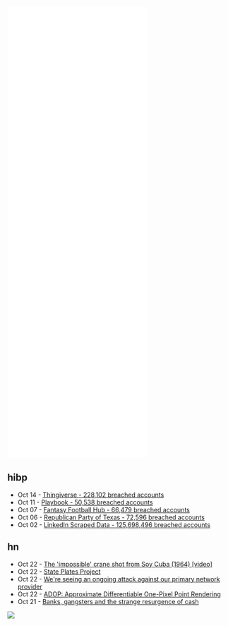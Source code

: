 ![Metrics](https://raw.githubusercontent.com/phixion/phixion/master/metrics.svg)

## hibp

<!--
for https://github.com/phixion/phixion/blob/main/.github/workflows/feeds.yml
-->
<!--START_SECTION:haveibeenpwnd-->
- Oct 14 - [Thingiverse - 228,102 breached accounts](https://haveibeenpwned.com/PwnedWebsites#Thingiverse)
- Oct 11 - [Playbook - 50,538 breached accounts](https://haveibeenpwned.com/PwnedWebsites#Playbook)
- Oct 07 - [Fantasy Football Hub - 66,479 breached accounts](https://haveibeenpwned.com/PwnedWebsites#FantasyFootballHub)
- Oct 06 - [Republican Party of Texas - 72,596 breached accounts](https://haveibeenpwned.com/PwnedWebsites#RepublicanPartyOfTexas)
- Oct 02 - [LinkedIn Scraped Data - 125,698,496 breached accounts](https://haveibeenpwned.com/PwnedWebsites#LinkedInScrape)
<!--END_SECTION:haveibeenpwnd-->

## hn

<!--
for https://github.com/phixion/phixion/blob/main/.github/workflows/feeds.yml
-->
<!--START_SECTION:hn-->
- Oct 22 - [The 'impossible' crane shot from Soy Cuba (1964) [video]](https://twitter.com/nickdale/status/1450617359375343617)
- Oct 22 - [State Plates Project](https://stateplatesproject.com/)
- Oct 22 - [We're seeing an ongoing attack against our primary network provider](https://www.fastmailstatus.com/)
- Oct 22 - [ADOP: Approximate Differentiable One-Pixel Point Rendering](https://github.com/darglein/ADOP)
- Oct 21 - [Banks, gangsters and the strange resurgence of cash](https://www.economist.com/1843/2021/10/18/billions-of-banknotes-are-missing-why-does-nobody-care)
<!--END_SECTION:hn-->

<!--
for https://yhype.me
-->
![](https://hit.yhype.me/github/profile?user_id=13013670)
